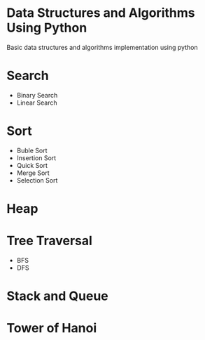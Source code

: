 # Data Structures and Algorithms Using Python
Basic data structures and algorithms implementation using python 

# Search
* Binary Search
* Linear Search

# Sort
* Buble Sort
* Insertion Sort
* Quick Sort
* Merge Sort
* Selection Sort

# Heap

# Tree Traversal
* BFS
* DFS 

# Stack and Queue

# Tower of Hanoi 
